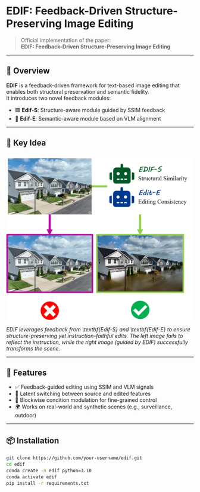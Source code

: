 # EDIF: Feedback-Driven Structure-Preserving Image Editing

> Official implementation of the paper:  
> **EDIF: Feedback-Driven Structure-Preserving Image Editing**  

---

## 🌄 Overview

**EDIF** is a feedback-driven framework for text-based image editing that enables both structural preservation and semantic fidelity.  
It introduces two novel feedback modules:

- 🟩 **Edif-S**: Structure-aware module guided by SSIM feedback  
- 🔵 **Edif-E**: Semantic-aware module based on VLM alignment

---

## 🧠 Key Idea

<p align="center">
  <img src="./figures/figure_1_2.png" width="600"/>
</p>

*EDIF leverages feedback from \textbf{Edif-S} and \textbf{Edif-E} to ensure structure-preserving yet instruction-faithful edits. The left image fails to reflect the instruction, while the right image (guided by EDIF) successfully transforms the scene.*

---

## 🚀 Features

- ✅ Feedback-guided editing using SSIM and VLM signals
- 🔁 Latent switching between source and edited features
- 📐 Blockwise condition modulation for fine-grained control
- 🌍 Works on real-world and synthetic scenes (e.g., surveillance, outdoor)

---

## 📦 Installation

```bash
git clone https://github.com/your-username/edif.git
cd edif
conda create -n edif python=3.10
conda activate edif
pip install -r requirements.txt
